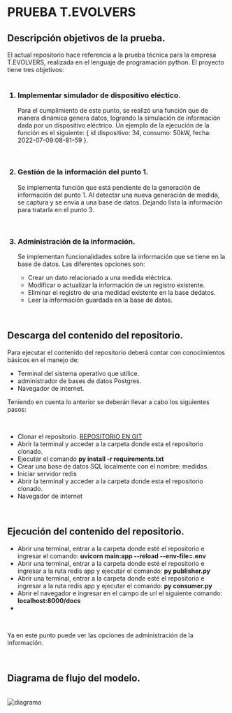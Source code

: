 # PRUEBA T.EVOLVERS

## Descripción objetivos de la prueba.

<p>
    El actual repositorio hace referencia a la prueba técnica para la empresa T.EVOLVERS, realizada en el lenguaje de programación python.
    El proyecto tiene tres objetivos:
    <br><br>
</p>

<ol>

### <li>Implementar simulador de dispositivo  eléctico. </li>
   <p>
        Para el cumplimiento de este punto, se realizó una función que de manera dinámica genera datos, 
        logrando la simulación de información dada por un dispositivo eléctrico.
        Un ejemplo de la ejecución de la función es el siguiente:
        {
            id dispositivo: 34,
            consumo: 50kW,
            fecha: 2022-07-09:08-81-59
        }.
   </p>
   <br>

### <li>Gestión de la información del punto 1.</li>
   <p>  
       Se implementa función que está pendiente de la generación de información del punto 1. 
        Al detectar una nueva generación de medida, se captura y se envía a una base de datos. 
        Dejando lista la información para tratarla en el punto 3.         
   <p>
   <br>

### <li>Administración de la información.</li>
   <p>  
       Se implementan funcionalidades sobre la información que se tiene en la base de datos.
       Las diferentes opciones son: 
        <ul>
            <li>Crear un dato relacionado a una medida eléctrica.</li>
            <li>Modificar o actualizar la información de un registro existente.</li>
            <li>Eliminar el registro de una medidad existente en la base dedatos.</li>
            <li>Leer la información guardada en la base de datos.</li>
         </ul>
   <p>
   <br>
</ol>

## Descarga del contenido del repositorio.

<p>
Para ejecutar el contenido del repositorio deberá contar con conocimientos básicos en el manejo de: <br>
    <ul>
        <li>Terminal del sistema operativo que utilice.</li>
        <li>administrador de bases de datos Postgres.</li>
        <li>Navegador de internet.</li>
    </ul>

<p>Teniendo en cuenta lo anterior se deberán llevar a cabo los siguientes pasos:</p><br>
<ul>
    <li>Clonar el repositorio. <a href='https://github.com/AlejandroColina/test'>REPOSITORIO EN GIT</a></li>
    <li>Abrir la terminal y acceder a la carpeta donde esta el repositorio clonado.</li>
    <li>Ejecutar el comando <b>py install -r requirements.txt</b></li>
    <li>Crear una base de datos SQL localmente con el nombre: medidas.</li>
    <li>Iniciar servidor redis</li>
    <li>Abrir la terminal y acceder a la carpeta donde esta el repositorio clonado.</li>
    <li>Navegador de internet</li>
</ul>
<br>

## Ejecución del contenido del repositorio.

<ul>
    <li>Abrir una terminal, entrar a la carpeta donde esté el repositorio e ingresar el comando: <b>uvicorn main:app --reload --env-file=.env</b></li>
    <li>Abrir una terminal, entrar a la carpeta donde esté el repositorio e ingresar a la ruta redis app y ejecutar el comando: 
    <b>py publisher.py</b> </li>
    <li>Abrir una terminal, entrar a la carpeta donde esté el repositorio e ingresar a la ruta redis app y ejecutar el comando: 
    <b>py consumer.py</b> </li>
    <li>Abrir el navegador e ingresar en el campo de url el siguiente comando: <b>localhost:8000/docs</b> <li>
</ul>
<br>

<p>Ya en este punto puede ver las opciones de administración de la información.</p>
<br>

## Diagrama de flujo del modelo.

<br>
<img src='https://res.cloudinary.com/dojsvmsif/image/upload/v1657377868/Personal/flujo-python_mylamc.jpg' alt='diagrama'/>
